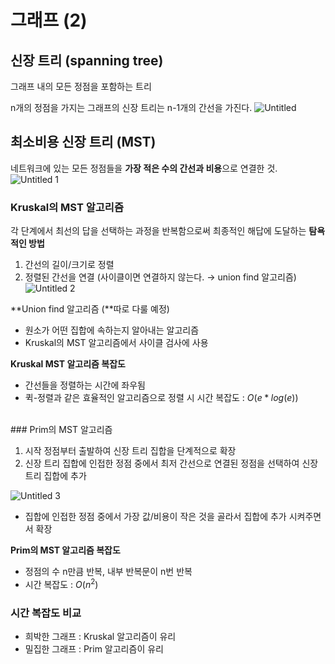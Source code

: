 # 그래프 (2)

## 신장 트리 (spanning tree)

그래프 내의 모든 정점을 포함하는 트리

n개의 정점을 가지는 그래프의 신장 트리는 n-1개의 간선을 가진다.
![Untitled](https://user-images.githubusercontent.com/101644572/171176357-e84f05ea-9f81-4ef9-acc5-fba03eccbe49.png)


## 최소비용 신장 트리 (MST)

네트워크에 있는 모든 정점들을 **가장 적은 수의 간선과 비용**으로 연결한 것.
![Untitled 1](https://user-images.githubusercontent.com/101644572/171176388-09c9b1e4-5189-4bba-939b-d2b5130d6fed.png)


### Kruskal의 MST 알고리즘

각 단계에서 최선의 답을 선택하는 과정을 반복함으로써 최종적인 해답에 도달하는 **탐욕적인 방법**

1. 간선의 길이/크기로 정렬
2. 정렬된 간선을 연결 (사이클이면 연결하지 않는다. → union find 알고리즘)
![Untitled 2](https://user-images.githubusercontent.com/101644572/171176406-a895da7a-854b-4e38-87e7-c010efed8954.png)


**Union find 알고리즘 (**따로 다룰 예정)

- 원소가 어떤 집합에 속하는지 알아내는 알고리즘
- Kruskal의 MST 알고리즘에서 사이클 검사에 사용

**Kruskal MST 알고리즘 복잡도**

- 간선들을 정렬하는 시간에 좌우됨
- 퀵-정렬과 같은 효율적인 알고리즘으로 정렬 시 시간 복잡도 : $O(e*log(e))$
<br/>
### Prim의 MST 알고리즘

1. 시작 정점부터 출발하여 신장 트리 집합을 단계적으로 확장
2. 신장 트리 집합에 인접한 정점 중에서 최저 간선으로 연결된 정점을 선택하여 신장트리 집합에 추가

![Untitled 3](https://user-images.githubusercontent.com/101644572/171176440-6fe8721d-5203-4cb4-9ece-6fed81978a9f.png)

- 집합에 인접한 정점 중에서 가장 값/비용이 작은 것을 골라서 집합에 추가 시켜주면서 확장

**Prim의 MST 알고리즘 복잡도**

- 정점의 수 n만큼 반복, 내부 반복문이 n번 반복
- 시간 복잡도 : $O(n^2)$

### 시간 복잡도 비교

- 희박한 그래프 : Kruskal 알고리즘이 유리
- 밀집한 그래프 : Prim 알고리즘이 유리
